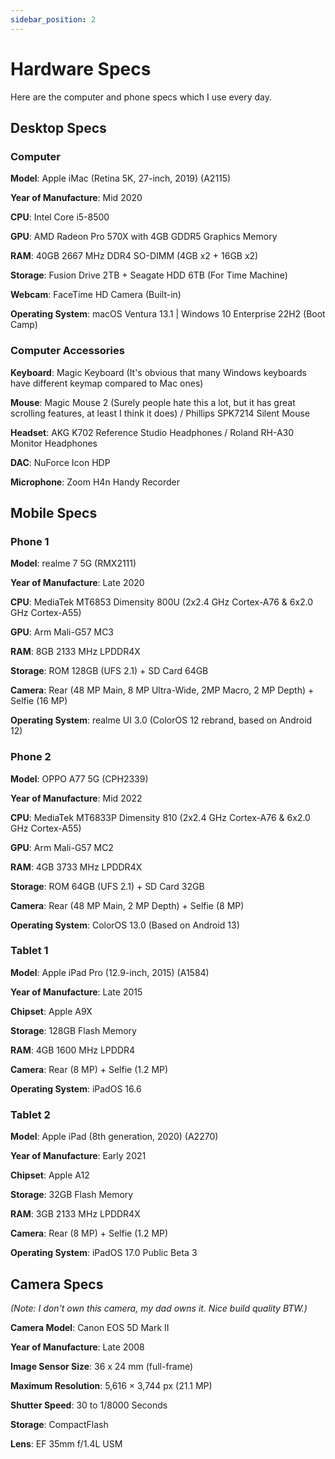 ```yaml
---
sidebar_position: 2
---
```


# Hardware Specs

Here are the computer and phone specs which I use every day.

## Desktop Specs

### Computer

**Model**: Apple iMac (Retina 5K, 27-inch, 2019) (A2115)

**Year of Manufacture**: Mid 2020

**CPU**: Intel Core i5-8500

**GPU**: AMD Radeon Pro 570X with 4GB GDDR5 Graphics Memory

**RAM**: 40GB 2667 MHz DDR4 SO-DIMM (4GB x2 + 16GB x2)

**Storage**: Fusion Drive 2TB + Seagate HDD 6TB (For Time Machine)

**Webcam**: FaceTime HD Camera (Built-in)

**Operating System**: macOS Ventura 13.1 | Windows 10 Enterprise 22H2 (Boot Camp)

### Computer Accessories

**Keyboard**: Magic Keyboard (It's obvious that many Windows keyboards have different keymap compared to Mac ones)

**Mouse**: Magic Mouse 2 (Surely people hate this a lot, but it has great scrolling features, at least I think it does) / Phillips SPK7214 Silent Mouse

**Headset**: AKG K702 Reference Studio Headphones / Roland RH-A30 Monitor Headphones

**DAC**: NuForce Icon HDP

**Microphone**: Zoom H4n Handy Recorder

## Mobile Specs

### Phone 1

**Model**: realme 7 5G (RMX2111)

**Year of Manufacture**: Late 2020

**CPU**: MediaTek MT6853 Dimensity 800U (2x2.4 GHz Cortex-A76 & 6x2.0 GHz Cortex-A55)

**GPU**: Arm Mali-G57 MC3

**RAM**: 8GB 2133 MHz LPDDR4X

**Storage**: ROM 128GB (UFS 2.1) + SD Card 64GB

**Camera**: Rear (48 MP Main, 8 MP Ultra-Wide, 2MP Macro, 2 MP Depth) + Selfie (16 MP)

**Operating System**: realme UI 3.0 (ColorOS 12 rebrand, based on Android 12)

### Phone 2

**Model**: OPPO A77 5G (CPH2339)

**Year of Manufacture**: Mid 2022

**CPU**: MediaTek MT6833P Dimensity 810 (2x2.4 GHz Cortex-A76 & 6x2.0 GHz Cortex-A55)

**GPU**: Arm Mali-G57 MC2

**RAM**: 4GB 3733 MHz LPDDR4X

**Storage**: ROM 64GB (UFS 2.1) + SD Card 32GB

**Camera**: Rear (48 MP Main, 2 MP Depth) + Selfie (8 MP)

**Operating System**: ColorOS 13.0 (Based on Android 13)

### Tablet 1

**Model**: Apple iPad Pro (12.9-inch, 2015) (A1584)

**Year of Manufacture**: Late 2015

**Chipset**: Apple A9X

**Storage**: 128GB Flash Memory

**RAM**: 4GB 1600 MHz LPDDR4

**Camera**: Rear (8 MP) + Selfie (1.2 MP)

**Operating System**: iPadOS 16.6

### Tablet 2

**Model**: Apple iPad (8th generation, 2020) (A2270)

**Year of Manufacture**: Early 2021

**Chipset**: Apple A12

**Storage**: 32GB Flash Memory

**RAM**: 3GB 2133 MHz LPDDR4X

**Camera**: Rear (8 MP) + Selfie (1.2 MP)

**Operating System**: iPadOS 17.0 Public Beta 3

## Camera Specs

*(Note: I don't own this camera, my dad owns it. Nice build quality BTW.)*

**Camera Model**: Canon EOS 5D Mark II

**Year of Manufacture**: Late 2008

**Image Sensor Size**: 36 x 24 mm (full-frame)

**Maximum Resolution**: 5,616 × 3,744 px (21.1 MP)

**Shutter Speed**: 30 to 1/8000 Seconds

**Storage**: CompactFlash

**Lens**: EF 35mm f/1.4L USM
